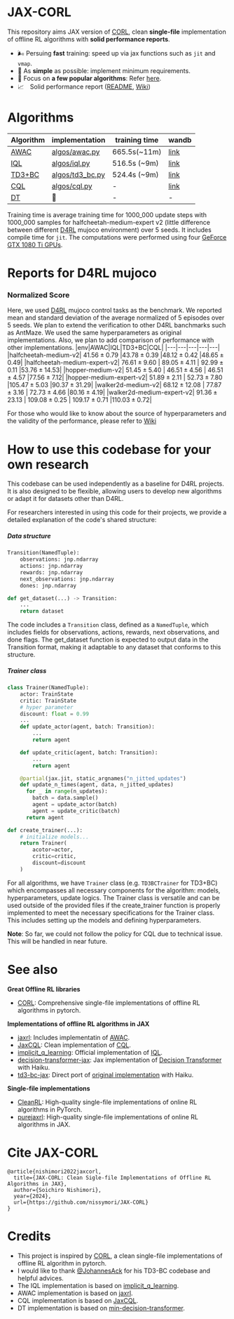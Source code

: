 # JAX-CORL
This repository aims JAX version of [CORL](https://github.com/tinkoff-ai/CORL), clean **single-file** implementation of offline RL algorithms with **solid performance reports**.
- 🌬️ Persuing **fast** training: speed up via jax functions such as `jit` and `vmap`.
- 🔪 As **simple** as possible: implement minimum requirements.
- 💠 Focus on **a few popular algorithms**: Refer [here](https://github.com/nissymori/JAX-CORL/blob/main/README.md#algorithms).
- 📈　Solid performance report ([README](https://github.com/nissymori/JAX-CORL?tab=readme-ov-file#reports-for-d4rl-mujoco), [Wiki](https://github.com/nissymori/JAX-CORL/wiki))

# Algorithms
|Algorithm|implementation|training time| wandb |
|---|---|---|---|
|[AWAC](https://arxiv.org/abs/2006.09359)| [algos/awac.py](https://github.com/nissymori/JAX-CORL/blob/main/algos/awac.py) |665.5s(~11m)| [link](https://api.wandb.ai/links/nissymori/mwi235j6) |
|[IQL](https://arxiv.org/abs/2110.06169)|  [algos/iql.py](https://github.com/nissymori/JAX-CORL/blob/main/algos/iql.py)   |516.5s (~9m)| [link](https://api.wandb.ai/links/nissymori/iqo688bi) |
|[TD3+BC](https://arxiv.org/pdf/2106.06860)| [algos/td3_bc.py](https://github.com/nissymori/JAX-CORL/blob/main/algos/td3bc.py)  |524.4s (~9m)| [link](https://api.wandb.ai/links/nissymori/h21py327) |
|[CQL](https://arxiv.org/abs/2006.04779)| [algos/cql.py](https://github.com/nissymori/JAX-CORL/blob/main/algos/cql.py)   |-|[link](https://api.wandb.ai/links/nissymori/cnxdwkgf)|
|[DT](https://arxiv.org/abs/2106.01345) |🚧|-|-|

Training time is average training time for 1000_000 update steps with 1000_000 samples for halfcheetah-medium-expert v2 (little difference between different [D4RL](https://arxiv.org/abs/2004.07219) mujoco environment) over 5 seeds. It includes compile time for `jit`. The computations were performed using four [GeForce GTX 1080 Ti GPUs](https://versus.com/en/inno3d-ichill-geforce-gtx-1080-ti-x4).

# Reports for D4RL mujoco

### Normalized Score
Here, we used [D4RL](https://arxiv.org/abs/2004.07219) mujoco control tasks as the benchmark. We reported mean and standard deviation of the average normalized of 5 episodes over 5 seeds.
We plan to extend the verification to other D4RL banchmarks such as AntMaze. We used the same hyperparameters as original implementations.
Also, we plan to add comparison of performance with other implementations.
|env|AWAC|IQL|TD3+BC|CQL|
|---|---|---|---|---|
|halfcheetah-medium-v2| $41.56\pm0.79$ |$43.78\pm0.39$   |$48.12\pm0.42$   |$48.65\pm 0.49$|
|halfcheetah-medium-expert-v2| $76.61\pm 9.60$ | $89.05\pm4.11$ | $92.99\pm 0.11$  |$53.76 \pm 14.53$| 
|hopper-medium-v2| $51.45\pm 5.40$  | $46.51\pm4.56$  | $46.51\pm4.57$  |$77.56\pm 7.12$|
|hopper-medium-expert-v2| $51.89\pm2.11$  | $52.73\pm7.80$  |$105.47\pm5.03$   |$90.37 \pm 31.29$|
|walker2d-medium-v2| $68.12\pm12.08$ | $77.87\pm3.16$  |  $72.73\pm4.66$ |$80.16\pm 4.19$|
|walker2d-medium-expert-v2| $91.36\pm23.13$  | $109.08\pm0.25$  | $109.17\pm0.71$  |$110.03 \pm 0.72$|

For those who would like to know about the source of hyperparameters and the validity of the performance, please refer to [Wiki](https://github.com/nissymori/JAX-CORL/wiki)

# How to use this codebase for your own research
This codebase can be used independently as a baseline for D4RL projects. It is also designed to be flexible, allowing users to develop new algorithms or adapt it for datasets other than D4RL.

For researchers interested in using this code for their projects, we provide a detailed explanation of the code's shared structure:
##### Data structure

```py
Transition(NamedTuple):
    observations: jnp.ndarray
    actions: jnp.ndarray
    rewards: jnp.ndarray
    next_observations: jnp.ndarray
    dones: jnp.ndarray

def get_dataset(...) -> Transition:
    ...
    return dataset
```
The code includes a `Transition` class, defined as a `NamedTuple`, which includes fields for observations, actions, rewards, next observations, and done flags. The get_dataset function is expected to output data in the Transition format, making it adaptable to any dataset that conforms to this structure.

##### Trainer class
```py
class Trainer(NamedTuple):
    actor: TrainState
    critic: TrainState
    # hyper parameter
    discount: float = 0.99
    ...
    def update_actor(agent, batch: Transition):
        ...
        return agent

    def update_critic(agent, batch: Transition):
        ...
        return agent

    @partial(jax.jit, static_argnames("n_jitted_updates")
    def update_n_times(agent, data, n_jitted_updates)
      for _ in range(n_updates):
        batch = data.sample()
        agent = update_actor(batch)
        agent = update_critic(batch)
      return agent

def create_trainer(...):
    # initialize models...
    return Trainer(
        acotor=actor,
        critic=critic,
        discount=discount
    )
```
For all algorithms, we have `Trainer` class (e.g. `TD3BCTrainer` for TD3+BC) which encompasses all necessary components for the algorithm: models, hyperparameters, update logics. The Trainer class is versatile and can be used outside of the provided files if the create_trainer function is properly implemented to meet the necessary specifications for the Trainer class. This includes setting up the models and defining hyperparameters.

**Note**: So far, we could not follow the policy for CQL due to technical issue. This will be handled in near future.

# See also
**Great Offline RL libraries**
- [CORL](https://github.com/tinkoff-ai/CORL): Comprehensive single-file implementations of offline RL algorithms in pytorch.

**Implementations of offline RL algorithms in JAX**
- [jaxrl](https://github.com/ikostrikov/jaxrl): Includes implementatin of [AWAC](https://arxiv.org/abs/2006.09359).
- [JaxCQL](https://github.com/young-geng/JaxCQL): Clean implementation of [CQL](https://arxiv.org/abs/2006.04779).
- [implicit_q_learning](https://github.com/ikostrikov/implicit_q_learning): Official implementation of [IQL](https://arxiv.org/abs/2110.06169).
- [decision-transformer-jax](https://github.com/yun-kwak/decision-transformer-jax): Jax implementation of [Decision Transformer](https://arxiv.org/abs/2106.01345) with Haiku.
- [td3-bc-jax](https://github.com/ethanluoyc/td3_bc_jax): Direct port of [original implementation](https://github.com/sfujim/TD3_BC) with Haiku.

**Single-file implementations**
- [CleanRL](https://github.com/vwxyzjn/cleanrl): High-quality single-file implementations of online RL algorithms in PyTorch.
- [purejaxrl](https://github.com/luchris429/purejaxrl): High-quality single-file implementations of online RL algorithms in JAX.

# Cite JAX-CORL
```
@article{nishimori2022jaxcorl,
  title={JAX-CORL: Clean Sigle-file Implementations of Offline RL Algorithms in JAX},
  author={Soichiro Nishimori},
  year={2024},
  url={https://github.com/nissymori/JAX-CORL}
}
```

# Credits
- This project is inspired by [CORL](https://github.com/tinkoff-ai/CORL), a clean single-file implementations of offline RL algorithm in pytorch.
- I would like to thank [@JohannesAck](https://github.com/johannesack) for his TD3-BC codebase and helpful advices.
- The IQL implementation is based on [implicit_q_learning](https://github.com/ikostrikov/implicit_q_learning).
- AWAC implementation is based on [jaxrl](https://github.com/ikostrikov/jaxrl).
- CQL implementation is based on [JaxCQL](https://github.com/young-geng/JaxCQL).
- DT implementation is based on [min-decision-transformer](https://github.com/nikhilbarhate99/min-decision-transformer).

